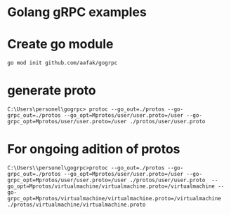 # Golang gRPC examples

# Create go module
``go mod init github.com/aafak/gogrpc``

# generate proto
``C:\Users\personel\gogrpc> protoc --go_out=./protos --go-grpc_out=./protos --go_opt=Mprotos/user/user.proto=/user --go-grpc_opt=Mprotos/user/user.proto=/user ./protos/user/user.proto``


# For ongoing adition of protos
```C:\Users\\personel\gogrpc>protoc --go_out=./protos --go-grpc_out=./protos --go_opt=Mprotos/user/user.proto=/user --go-grpc_opt=Mprotos/user/user.proto=/user ./protos/user/user.proto  --go_opt=Mprotos/virtualmachine/virtualmachine.proto=/virtualmachine --go-grpc_opt=Mprotos/virtualmachine/virtualmachine.proto=/virtualmachine ./protos/virtualmachine/virtualmachine.proto```

